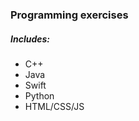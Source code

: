 ### Programming exercises
##### Includes:
<ul>
  <li> C++ </li>
  <li> Java </li>
  <li> Swift </li>
  <li> Python </li>
  <li> HTML/CSS/JS </li>
<ul>
